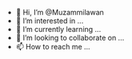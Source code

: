 - 👋 Hi, I’m @Muzammilawan
- 👀 I’m interested in ...
- 🌱 I’m currently learning ...
- 💞️ I’m looking to collaborate on ...
- 📫 How to reach me ...

<!---
Muzammilawan/Muzammilawan is a ✨ special ✨ repository because its `README.md` (this file) appears on your GitHub profile.
You can click the Preview link to take a look at your changes.
--->
